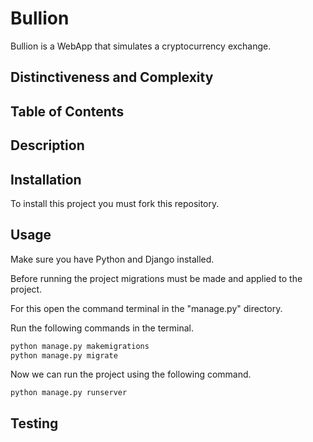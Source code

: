 # Bullion

Bullion is a WebApp that simulates a cryptocurrency exchange.

## Distinctiveness and Complexity

## Table of Contents

## Description

## Installation

To install this project you must fork this repository.

## Usage

Make sure you have Python and Django installed.

Before running the project migrations must be made and applied to the project.

For this open the command terminal in the "manage.py" directory.

Run the following commands in the terminal.
```bash
python manage.py makemigrations
python manage.py migrate
```
Now we can run the project using the following command.
```
python manage.py runserver
```

## Testing

